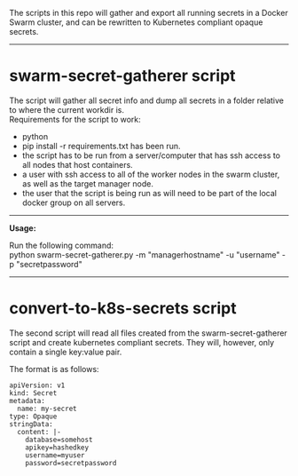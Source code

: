 The scripts in this repo will gather and export all running secrets in a Docker Swarm cluster, and can be rewritten to Kubernetes compliant opaque secrets.

---
# swarm-secret-gatherer script
The script will gather all secret info and dump all secrets in a folder relative to where the current workdir is.
<br/>Requirements for the script to work:
- python
- pip install -r requirements.txt has been run.
- the script has to be run from a server/computer that has ssh access to all nodes that host containers.
- a user with ssh access to all of the worker nodes in the swarm cluster, as well as the target manager node.
- the user that the script is being run as will need to be part of the local docker group on all servers.

----

<b>Usage:</b>
<br/>

Run the following command:
<br/>
python swarm-secret-gatherer.py -m "managerhostname" -u "username" -p "secretpassword"

---

# convert-to-k8s-secrets script

The second script will read all files created from the swarm-secret-gatherer script and create kubernetes compliant secrets.
They will, however, only contain a single key:value pair. </br>

The format is as follows:

```
apiVersion: v1
kind: Secret
metadata:
  name: my-secret
type: Opaque
stringData:
  content: |-
    database=somehost
    apikey=hashedkey
    username=myuser
    password=secretpassword

```
